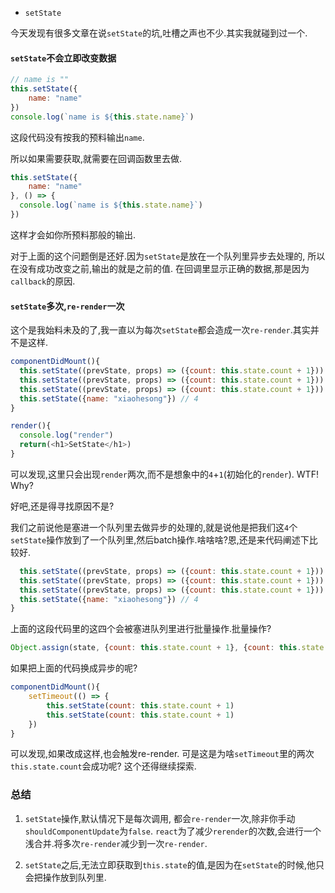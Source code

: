 - `setState`

今天发现有很多文章在说`setState`的坑,吐槽之声也不少.其实我就碰到过一个.
#### `setState`不会立即改变数据

```javascript
// name is ""
this.setState({
    name: "name"
})
console.log(`name is ${this.state.name}`)
```
这段代码没有按我的预料输出`name`.

所以如果需要获取,就需要在回调函数里去做.

```javascript
this.setState({
    name: "name"
}, () => {
  console.log(`name is ${this.state.name}`)
})
```
这样才会如你所预料那般的输出.

对于上面的这个问题倒是还好.因为`setState`是放在一个队列里异步去处理的, 所以在没有成功改变之前,输出的就是之前的值.
在回调里显示正确的数据,那是因为`callback`的原因.

#### `setState`多次,`re-render`一次

这个是我始料未及的了,我一直以为每次`setState`都会造成一次`re-render`.其实并不是这样.

```javascript
componentDidMount(){
  this.setState((prevState, props) => ({count: this.state.count + 1})) // 1
  this.setState((prevState, props) => ({count: this.state.count + 1})) // 2
  this.setState((prevState, props) => ({count: this.state.count + 1})) // 3
  this.setState({name: "xiaohesong"}) // 4
}

render(){
  console.log("render")
  return(<h1>SetState</h1>)
}
```
可以发现,这里只会出现`render`两次,而不是想象中的`4`+`1`(初始化的`render`).
WTF! Why?

好吧,还是得寻找原因不是?

我们之前说他是塞进一个队列里去做异步的处理的,就是说他是把我们这`4`个`setState`操作放到了一个队列里,然后batch操作.啥啥啥?恩,还是来代码阐述下比较好.

```javascript
  this.setState((prevState, props) => ({count: this.state.count + 1})) // 1
  this.setState((prevState, props) => ({count: this.state.count + 1})) // 2
  this.setState((prevState, props) => ({count: this.state.count + 1})) // 3
  this.setState({name: "xiaohesong"}) // 4
}
```
上面的这段代码里的这四个会被塞进队列里进行批量操作.批量操作?
```javascript
Object.assign(state, {count: this.state.count + 1}, {count: this.state.count + 1}, ..., {name: "xiaohesong"})
```

如果把上面的代码换成异步的呢?
```javascript
componentDidMount(){
    setTimeout(() => {
        this.setState(count: this.state.count + 1)
        this.setState(count: this.state.count + 1)
    })
}
```
可以发现,如果改成这样,也会触发re-render. 可是这是为啥`setTimeout`里的两次`this.state.count`会成功呢?
这个还得继续探索.


### 总结

1. `setState`操作,默认情况下是每次调用, 都会`re-render`一次,除非你手动`shouldComponentUpdate`为`false`.
`react`为了减少`rerender`的次数,会进行一个浅合并.将多次`re-render`减少到一次`re-render`.

2. `setState`之后,无法立即获取到`this.state`的值,是因为在`setState`的时候,他只会把操作放到队列里.
